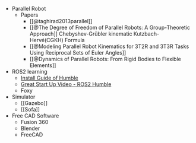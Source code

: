 - Parallel Robot
	- Papers
		- [[@taghirad2013parallel]]
		- [[@The Degree of Freedom of Parallel Robots: A Group-Theoretic Approach]] 
		  Chebyshev-Grübler kinematic Kutzbach-Hervé(CGKH) Formula
		- [[@Modeling Parallel Robot Kinematics for 3T2R and 3T3R Tasks Using Reciprocal Sets of Euler Angles]]
		- [[@Dynamics of Parallel Robots: From Rigid Bodies to Flexible Elements]]
- ROS2 learning
	- [Install Guide of Humble](https://docs.ros.org/en/humble/Installation.html)
	- [Great Start Up Video - ROS2 Humble](https://www.youtube.com/watch?v=Gg25GfA456o)
	- Foxy
- Simulator
	- [[Gazebo]]
	- [[Sofa]]
- Free CAD Software
	- Fusion 360
	- Blender
	- FreeCAD